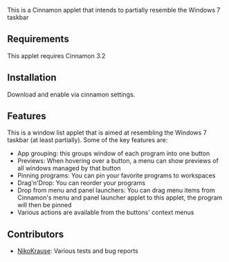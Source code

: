 This is a Cinnamon applet that intends to partially resemble the Windows 7 taskbar

## Requirements
This applet requires Cinnamon 3.2

## Installation
Download and enable via cinnamon settings.

## Features
This is a window list applet that is aimed at resembling the Windows 7 taskbar (at least partially).
Some of the key features are:

 - App grouping: this groups window of each program into one button
 - Previews: When hovering over a button, a menu can show previews of all windows managed by that button
 - Pinning programs: You can pin your favorite programs to workspaces
 - Drag'n'Drop: You can reorder your programs
 - Drop from menu and panel launchers: You can drag menu items from Cinnamon's menu and panel launcher applet to this applet, the program will then be pinned
 - Various actions are available from the buttons' context menus

## Contributors
- [NikoKrause](https://github.com/NikoKrause): Various tests and bug reports
